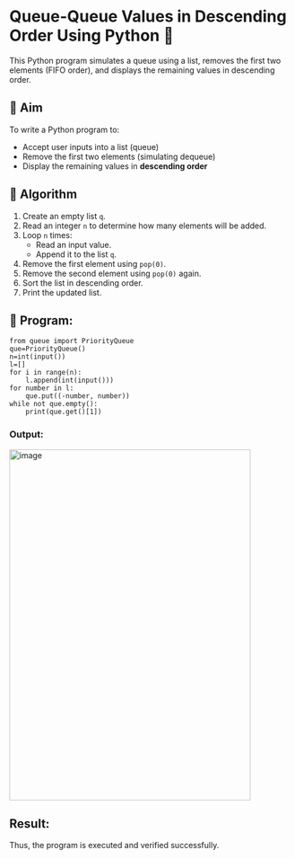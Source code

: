 # Queue-Queue Values in Descending Order Using Python 🧮

This Python program simulates a queue using a list, removes the first two elements (FIFO order), and displays the remaining values in descending order.

## 🎯 Aim

To write a Python program to:
- Accept user inputs into a list (queue)
- Remove the first two elements (simulating dequeue)
- Display the remaining values in **descending order**

## 🧠 Algorithm

1. Create an empty list `q`.
2. Read an integer `n` to determine how many elements will be added.
3. Loop `n` times:
   - Read an input value.
   - Append it to the list `q`.
4. Remove the first element using `pop(0)`.
5. Remove the second element using `pop(0)` again.
6. Sort the list in descending order.
7. Print the updated list.

## 🧪 Program: 
~~~
from queue import PriorityQueue
que=PriorityQueue()
n=int(input())
l=[]
for i in range(n):
    l.append(int(input()))
for number in l:
    que.put((-number, number))
while not que.empty():
    print(que.get()[1])
~~~
### Output:
<img width="430" height="625" alt="image" src="https://github.com/user-attachments/assets/e69dc8d8-307b-4aa6-85b1-5404d15d7f41" />

## Result:
Thus, the program is executed and verified successfully.
